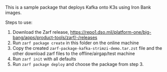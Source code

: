 This is a sample package that deploys Kafka onto K3s using Iron Bank images.

Steps to use:

1. Download the Zarf release, https://repo1.dso.mil/platform-one/big-bang/apps/product-tools/zarf/-/releases
2. Run `zarf package create` in this folder on the online machine
3. Copy the created `zarf-package-kafka-strimzi-demo.tar.zst` file and the other download zarf files to the offline/airgap/test machine
4. Run `zarf init` with all defaults
5. Run `zarf package deploy` and choose the package from step 3.